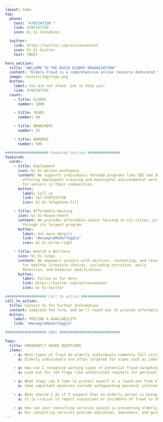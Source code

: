 ```yaml
---
layout: home
top:
  phone:
    text: "4707247330 "
    link: 4707247330
    icon: bi bi-telephone

  twitter:
    link: https://twitter.com/actconvenient
    icon: bi bi-twitter
    text: TWEET

hero_section:
  title: "WELCOME TO THE RAISE ELDERY ORGANIZATION"
  content: "Eldery Fraud is a comprehensive online resource dedicated to protecting older adults from the scourge of fraud.With a focus on education, awareness, and community support, Eldery Fraud equips seniors with the knowledge and resources necessary to safeguard their financial well-being and live with peace of mind."
  image: /assets/img/logo.png
  button:
    label: You are not alone. Let us help you!
    link: 4707247330
  count:
    - title: ELDERS
      number: 1000

    - title: YEARS
      number: 50

    - title: BRANCHERS
      number: 25

    - title: WORKERS
      number: 500

#################### Featured Section ###############
featured:
  cards:
    - title: Employment
      icon: bi bi-person-workspace
      content: We supports individuals through programs like SEE and SCSEP,
        offering employment training and meaningful environmental work
        for seniors in their communities.
      button:
        label: Call us
        link: tel:4707247330
        icon: bi bi-telephone-fill

    - title: Affordable Housing
      icon: bi bi-house-check
      content: We provides affordable senior housing in six cities, primarily
        through its largest program.
      button:
        label: Get more details
        link: "#exampleModalToggle"
        icon: bi bi-arrow-right

    - title: Health & Wellness
      icon: bi bi-lungs
      content: We empowers seniors with services, counseling, and resources
        for healthy lifestyle choices, including nutrition, early
        detection, and behavior modification.
      button:
        label: Follow us for more
        link: https://twitter.com/actconvenient
        icon: bi bi-twitter

################### Call to action ##################
call_to_action:
  title: Contact Us for Further Information
  content: Complete the form, and we'll reach out to provide information, address your inquiries, and connect you with a nearby Sunrise community.
  button:
    label: PRICING & AVAILABILITY
    link: "#exampleModalToggle"

################### FAQs ############################

faqs:
  title: FREQUENTLY ASKED QUESTIONS
  items:
    - q: What types of fraud do elderly individuals commonly fall victim to?
      a: Elderly individuals are often targeted for scams such as identity theft, telemarketing fraud, investment fraud, Medicare fraud, and sweepstakes or lottery scams.

    - q: How can I recognize warning signs of potential fraud targeting seniors?
      a: Look out for red flags like unsolicited requests for personal information, high-pressure sales tactics, promises of unrealistic returns, unexpected bills, or sudden changes in financial accounts without explanation.

    - q: What steps can I take to protect myself or a loved one from elder financial exploitation?
      a: Some important measures include safeguarding personal information, being cautious with financial transactions, regularly monitoring accounts, staying informed about common scams, and seeking professional advice when needed.

    - q: What should I do if I suspect that an elderly person is being targeted or victimized by fraud?
      a: It is crucial to report suspicions or incidents of fraud to the appropriate authorities, such as local law enforcement, adult protective services, or your state attorney general's office. They can guide you through the necessary steps.

    - q: How can your consulting services assist in preventing elderly fraud?
      a: Our consulting services provide education, awareness, and guidance on recognizing, preventing, and responding to elderly fraud. We offer personalized strategies and resources tailored to the unique needs of seniors, families, and caregivers.
---
```

